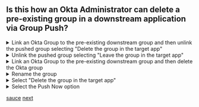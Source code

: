 ## Is this how an Okta Administrator can delete a pre-existing group in a downstream application via Group Push?

<details>
  <summary>Link an Okta Group to the pre-existing downstream group and then unlink the pushed group selecting "Delete the group in the target app"</summary>
<p>
  Yes
</p>
</details>

<details>
  <summary>Unlink the pushed group selecting "Leave the group in the target app" </summary>
<p>
  No
</p>
</details>


<details>
  <summary>Link an Okta Group to the pre-existing downstream group and then delete the Okta group</summary>
<p>
  Yes
</p>
</details>


<details>
  <summary>Rename the group</summary>
<p></p>
  No
</p>
</details>


<details>
  <summary>Select "Delete the group in the target app"</summary>
<p>
  No
</p>
</details>

<details>
  <summary>Select the Push Now option</summary>
<p>
  No
</p>
</details>

[sauce](https://help.okta.com/oie/en-us/content/topics/users-groups-profiles/usgp-enhanced-group-push-delete.htm)
[next](20.md)
